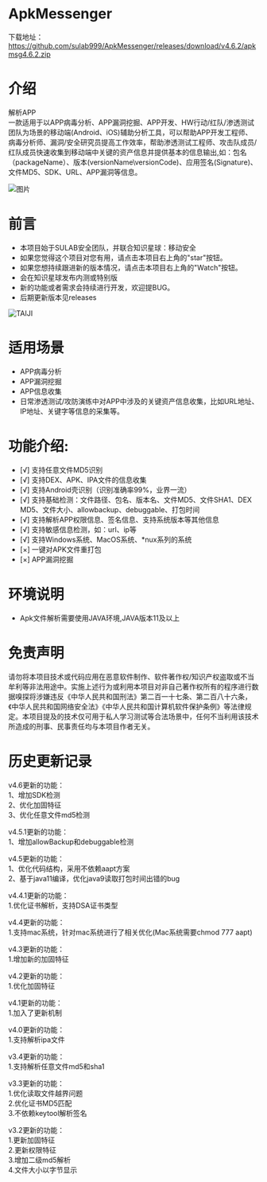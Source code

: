 # ApkMessenger

下载地址：https://github.com/sulab999/ApkMessenger/releases/download/v4.6.2/apkmsg4.6.2.zip

# 介绍
解析APP  
一款适用于以APP病毒分析、APP漏洞挖掘、APP开发、HW行动/红队/渗透测试团队为场景的移动端(Android、iOS)辅助分析工具，可以帮助APP开发工程师、病毒分析师、漏洞/安全研究员提高工作效率，帮助渗透测试工程师、攻击队成员/红队成员快速收集到移动端中关键的资产信息并提供基本的信息输出,如：包名（packageName）、版本(versionName\versionCode)、应用签名(Signature)、文件MD5、SDK、URL、APP漏洞等信息。  

![图片](https://github.com/sulab999/ApkMessenger/blob/master/test3.png "apkmsg2")
# 前言
- 本项目始于SULAB安全团队，并联合知识星球：移动安全
- 如果您觉得这个项目对您有用，请点击本项目右上角的"star"按钮。
- 如果您想持续跟进新的版本情况，请点击本项目右上角的"Watch"按钮。
- 会在知识星球发布内测或特别版
- 新的功能或者需求会持续进行开发，欢迎提BUG。
- 后期更新版本见releases

![TAIJI](https://github.com/sulab999/Taichi/blob/main/webchat.png)  

# 适用场景
- APP病毒分析
- APP漏洞挖掘
- APP信息收集
- 日常渗透测试/攻防演练中对APP中涉及的关键资产信息收集，比如URL地址、IP地址、关键字等信息的采集等。

# 功能介绍:
- [√] 支持任意文件MD5识别
- [√] 支持DEX、APK、IPA文件的信息收集
- [√] 支持Android壳识别（识别准确率99%，业界一流）
- [√] 支持基础检测：文件路径、包名、版本名、文件MD5、文件SHA1、DEX MD5、文件大小、allowbackup、debuggable、打包时间
- [√] 支持解析APP权限信息、签名信息、支持系统版本等其他信息
- [√] 支持敏感信息检测，如：url、ip等
- [√] 支持Windows系统、MacOS系统、*nux系列的系统
- [×] 一键对APK文件重打包
- [×] APP漏洞挖掘

# 环境说明
- Apk文件解析需要使用JAVA环境,JAVA版本11及以上


# 免责声明
请勿将本项目技术或代码应用在恶意软件制作、软件著作权/知识产权盗取或不当牟利等非法用途中。实施上述行为或利用本项目对非自己著作权所有的程序进行数据嗅探将涉嫌违反《中华人民共和国刑法》第二百一十七条、第二百八十六条，《中华人民共和国网络安全法》《中华人民共和国计算机软件保护条例》等法律规定。本项目提及的技术仅可用于私人学习测试等合法场景中，任何不当利用该技术所造成的刑事、民事责任均与本项目作者无关。

# 历史更新记录
v4.6更新的功能：  
1、增加SDK检测  
2、优化加固特征  
3、优化任意文件md5检测  

v4.5.1更新的功能：  
1、增加allowBackup和debuggable检测  
 
v4.5更新的功能：  
1、优化代码结构，采用不依赖aapt方案  
2、基于java11编译，优化java9读取打包时间出错的bug  

v4.4.1更新的功能：  
1.优化证书解析，支持DSA证书类型 

v4.4更新的功能：  
1.支持mac系统，针对mac系统进行了相关优化(Mac系统需要chmod 777 aapt) 

v4.3更新的功能：  
1.增加新的加固特征 

v4.2更新的功能：  
1.优化加固特征 

v4.1更新的功能：  
1.加入了更新机制  

v4.0更新的功能：  
1.支持解析ipa文件  

v3.4更新的功能：  
1.支持解析任意文件md5和sha1  

v3.3更新的功能：  
1.优化读取文件越界问题  
2.优化证书MD5匹配  
3.不依赖keytool解析签名  

v3.2更新的功能：  
1.更新加固特征  
2.更新权限特征  
3.增加二级md5解析  
4.文件大小以字节显示  
